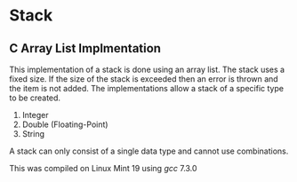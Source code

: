 # Stack
## C Array List Implmentation

This implementation of a stack is done using an array list.  The stack uses a fixed size.  If the size of the stack
is exceeded then an error is thrown and the item is not added.  The implementations allow a stack of a specific type
to be created.
1. Integer
2. Double (Floating-Point)
3. String

A stack can only consist of a single data type and cannot use combinations.

This was compiled on Linux Mint 19 using *gcc* 7.3.0